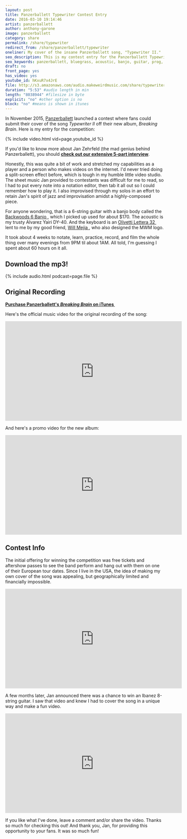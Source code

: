 ```yaml
---
layout: post
title: Panzerballett Typewriter Contest Entry
date: 2016-03-10 19:14:46
artist: panzerballett
author: anthony-garone
image: panzerballett
category: share
permalink: /share/typewriter
redirect_from: /share/panzerballett/typewriter
oneliner: My cover of the insane Panzerballett song, "Typewriter II."
seo_description: This is my contest entry for the Panzerballett Typewriter II cover contest.
seo_keywords: panzerballett, bluegrass, acoustic, banjo, guitar, prog, metal
draft: no
front_page: yes
has_video: yes
youtube_id: hKxuR7x4JrE
file: http://s3.amazonaws.com/audio.makeweirdmusic.com/share/typewriter/typewriter.mp3
duration: "5:53" #audio length in min
length: "8038944" #filesize in byte
explicit: "no" #other option is no
block: "no" #means is shown in itunes
---
```

In November 2015, [Panzerballett](/discover/panzerballett) launched a contest where fans could submit their cover of the song *Typewriter II* off their new album, *Breaking Brain*. Here is my entry for the competition:

{% include video.html vid=page.youtube_id %}

If you'd like to know more about Jan Zehrfeld (the mad genius behind Panzerballett), you should **[check out our extensive 5-part interview](/interview/jan-zehrfeld)**.

Honestly, this was quite a bit of work and stretched my capabilities as a player and a person who makes videos on the internet. I'd never tried doing a split-screen effect before, which is tough in my humble little video studio. The sheet music Jan provided to contestants was difficult for me to read, so I had to put every note into a notation editor, then tab it all out so I could remember how to play it. I also improvised through my solos in an effort to retain Jan's spirit of jazz and improvisation amidst a highly-composed piece.

For anyone wondering, that is a 6-string guitar with a banjo body called the [Backwoods 6 Banjo&nbsp;<i class="non-mwm fa fa-external-link-square"></i>](http://www.deanguitars.com/query?upc=819998000554), which I picked up used for about $170. The acoustic is my trusty Alvarez Yairi DY-40. And the keyboard is an [Olivetti Lettera 32&nbsp;<i class="non-mwm fa fa-external-link-square"></i>](https://en.wikipedia.org/wiki/Olivetti_Lettera_32) lent to me by my good friend, [Will Mejia&nbsp;<i class="non-mwm fa fa-external-link-square"></i>](http://elevatingideas.com), who also designed the MWM logo.

It took about 4 weeks to notate, learn, practice, record, and film the whole thing over many evenings from 9PM til about 1AM. All told, I'm guessing I spent about 60 hours on it all.

## Download the mp3!

{% include audio.html podcast=page.file %}

## Original Recording

**[Purchase Panzerballett's *Breaking Brain* on iTunes&nbsp;<i class="non-mwm fa fa-external-link-square"></i>](https://itunes.apple.com/us/album/breaking-brain/id1043463853)**

Here's the official music video for the original recording of the song:

<div class="video-wrapper"><iframe width="560" height="315" src="https://www.youtube.com/embed/5OGoftbnqLM?rel=0" frameborder="0" allowfullscreen></iframe></div>

And here's a promo video for the new album:

<div class="video-wrapper"><iframe width="560" height="315" src="https://www.youtube.com/embed/bEdh3IjJ9Gk?rel=0" frameborder="0" allowfullscreen></iframe></div>

## Contest Info

The initial offering for winning the competition was free tickets and aftershow passes to see the band perform and hang out with them on one of their European tour dates. Since I live in the USA, the idea of making my own cover of the song was appealing, but geographically limited and financially impossible.

<div class="video-wrapper"><iframe width="560" height="315" src="https://www.youtube.com/embed/Isvjirm1K8M?rel=0" frameborder="0" allowfullscreen></iframe></div>

A few months later, Jan announced there was a chance to win an Ibanez 8-string guitar. I saw that video and knew I had to cover the song in a unique way and make a fun video.

<div class="video-wrapper"><iframe width="560" height="315" src="https://www.youtube.com/embed/RbtWb6edQJ8?rel=0" frameborder="0" allowfullscreen></iframe></div>

If you like what I've done, leave a comment and/or share the video. Thanks so much for checking this out! And thank you, Jan, for providing this opportunity to your fans. It was so much fun!
